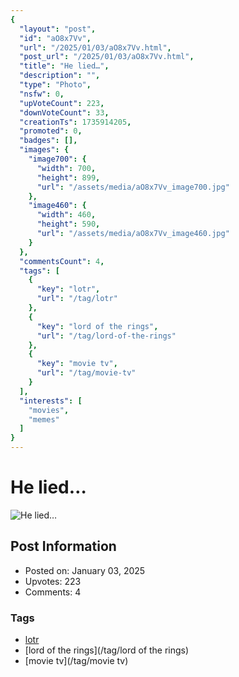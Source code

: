 ```yaml
---
{
  "layout": "post",
  "id": "aO8x7Vv",
  "url": "/2025/01/03/aO8x7Vv.html",
  "post_url": "/2025/01/03/aO8x7Vv.html",
  "title": "He lied…",
  "description": "",
  "type": "Photo",
  "nsfw": 0,
  "upVoteCount": 223,
  "downVoteCount": 33,
  "creationTs": 1735914205,
  "promoted": 0,
  "badges": [],
  "images": {
    "image700": {
      "width": 700,
      "height": 899,
      "url": "/assets/media/aO8x7Vv_image700.jpg"
    },
    "image460": {
      "width": 460,
      "height": 590,
      "url": "/assets/media/aO8x7Vv_image460.jpg"
    }
  },
  "commentsCount": 4,
  "tags": [
    {
      "key": "lotr",
      "url": "/tag/lotr"
    },
    {
      "key": "lord of the rings",
      "url": "/tag/lord-of-the-rings"
    },
    {
      "key": "movie tv",
      "url": "/tag/movie-tv"
    }
  ],
  "interests": [
    "movies",
    "memes"
  ]
}
---
```


# He lied…

![He lied…](/assets/media/aO8x7Vv_image700.jpg)

## Post Information

- Posted on: January 03, 2025
- Upvotes: 223
- Comments: 4

### Tags

- [lotr](/tag/lotr)
- [lord of the rings](/tag/lord of the rings)
- [movie tv](/tag/movie tv)
